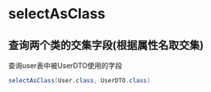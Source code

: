 # selectAsClass

## 查询两个类的交集字段(根据属性名取交集)

查询user表中被UserDTO使用的字段

```java
selectAsClass(User.class, UserDTO.class)
```
